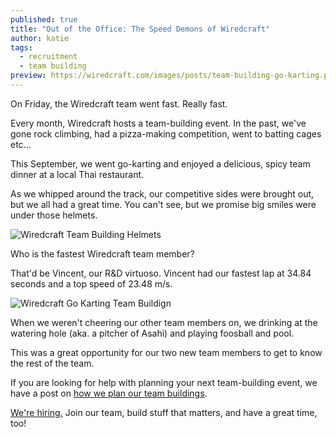 ```yaml
---
published: true
title: "Out of the Office: The Speed Demons of Wiredcraft"
author: katie
tags:
  - recruitment
  - team building
preview: https://wiredcraft.com/images/posts/team-building-go-karting.png
---
```


On Friday, the Wiredcraft team went fast. Really fast. 

Every month, Wiredcraft hosts a team-building event. In the past, we've gone rock climbing, had a pizza-making competition, went to batting cages etc... 

This September, we went go-karting and enjoyed a delicious, spicy team dinner at a local Thai restaurant. 

As we whipped around the track, our competitive sides were brought out, but we all had a great time. You can't see, but we promise big smiles were under those helmets. 

![Wiredcraft Team Building Helmets](https://wiredcraft.com/images/posts/team-building-helmets.png)

<!-- more -->

Who is the fastest Wiredcraft team member? 

That'd be Vincent, our R&D virtuoso. Vincent had our fastest lap at 34.84 seconds and a top speed of 23.48 m/s. 

![Wiredcraft Go Karting Team Buildign](https://wiredcraft.com/images/posts/team-building-go-karting.png)

When we weren't cheering our other team members on, we drinking at the watering hole (aka. a pitcher of Asahi) and playing foosball and pool. 

This was a great opportunity for our two new team members to get to know the rest of the team.

If you are looking for help with planning your next team-building event, we have a post on [how we plan our team buildings](https://wiredcraft.com/blog/keep-your-employees-happy/).

[We're hiring.](https://wiredcraft.com/about/#jobs) Join our team, build stuff that matters, and have a great time, too!
